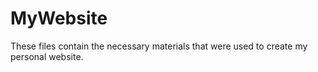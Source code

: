 # MyWebsite

These files contain the necessary materials that were used to create my personal website.

